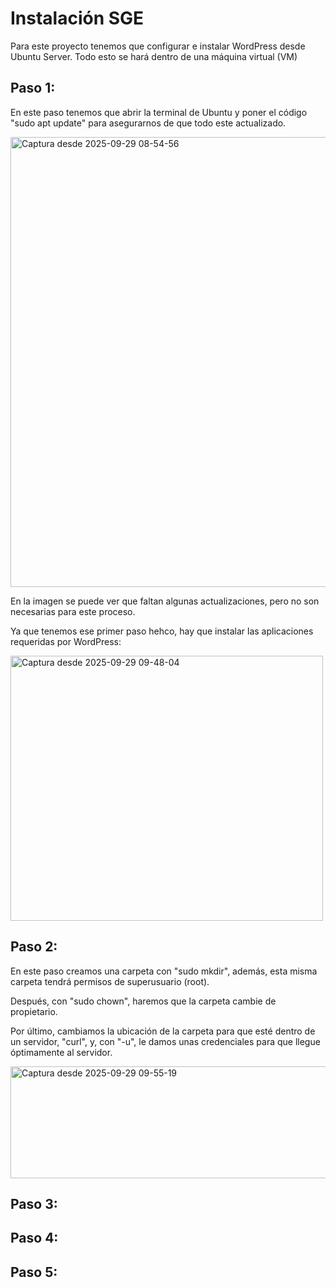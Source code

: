# Instalación SGE

Para este proyecto tenemos que configurar e instalar WordPress desde Ubuntu Server. Todo esto se hará dentro de una máquina virtual (VM)

## Paso 1:

En este paso tenemos que abrir la terminal de Ubuntu y poner el código "sudo apt update" para asegurarnos de que todo este actualizado.


<img width="920" height="720" alt="Captura desde 2025-09-29 08-54-56" src="https://github.com/user-attachments/assets/104268ca-3a4d-4441-9c37-34c5fb19fa5e" />


En la imagen se puede ver que faltan algunas actualizaciones, pero no son necesarias para este proceso.


Ya que tenemos ese primer paso hehco, hay que instalar las aplicaciones requeridas por WordPress:


<img width="500" height="424" alt="Captura desde 2025-09-29 09-48-04" src="https://github.com/user-attachments/assets/9eb74208-a2b3-4356-9320-c99a73bc5bb9" />


## Paso 2:
En este paso creamos una carpeta con "sudo mkdir", además, esta misma carpeta tendrá permisos de superusuario (root).


Después, con "sudo chown", haremos que la carpeta cambie de propietario.


Por último, cambiamos la ubicación de la carpeta para que esté dentro de un servidor, "curl", y, con "-u", le damos unas credenciales para que llegue óptimamente al servidor.


<img width="800" height="179" alt="Captura desde 2025-09-29 09-55-19" src="https://github.com/user-attachments/assets/3c65494d-ecdd-4568-bbd4-22dab34b6d8c" />


## Paso 3:


## Paso 4:


## Paso 5:
